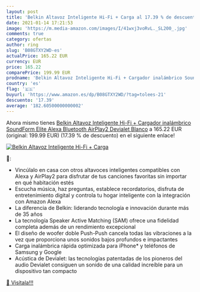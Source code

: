 ```yaml
---
layout: post
title: 'Belkin Altavoz Inteligente Hi-Fi + Carga al 17.39 % de descuento'
date: 2021-01-14 17:21:53
image: 'https://m.media-amazon.com/images/I/41wxj3voRvL._SL200_.jpg'
comments: true
category: ofertas
author: ring
slug: 'B08GTXY2WD-es'
actualPrice: 165.22 EUR
currency: EUR
price: 165.22
comparePrice: 199.99 EUR
prodname: 'Belkin Altavoz Inteligente Hi-Fi + Cargador inalámbrico SoundForm Elite  Alexa  Bluetooth  AirPlay2  Devialet   Blanco'
country: 'es'
flag: '🇪🇸'
buyurl: 'https://www.amazon.es/dp/B08GTXY2WD/?tag=tolees-21'
descuento: '17.39'
average: '182.60500000000002'
---
```


Ahora mismo tienes [Belkin Altavoz Inteligente Hi-Fi + Cargador inalámbrico SoundForm Elite  Alexa  Bluetooth  AirPlay2  Devialet   Blanco](https://www.amazon.es/dp/B08GTXY2WD/?tag=tolees-21) a 165.22 EUR (original: 199.99 EUR) (17.39 %  de descuento) en el siguiente enlace!

[![Belkin Altavoz Inteligente Hi-Fi + Carga](https://m.media-amazon.com/images/I/41wxj3voRvL._SL200_.jpg)](https://www.amazon.es/dp/B08GTXY2WD/?tag=tolees-21)

🔎:

- Vincúlalo en casa con otros altavoces inteligentes compatibles con Alexa y AirPlay2 para disfrutar de tus canciones favoritas sin importar en qué habitación estés
- Escucha música, haz preguntas, establece recordatorios, disfruta de entretenimiento digital y controla tu hogar inteligente con la integración con Amazon Alexa
- La diferencia de Belkin: liderando tecnología e innovación durante más de 35 años
- La tecnología Speaker Active Matching (SAM) ofrece una fidelidad completa además de un rendimiento excepcional
- El diseño de woofer doble Push-Push cancela todas las vibraciones a la vez que proporciona unos sonidos bajos profundos e impactantes
- Carga inalámbrica rápida optimizada para iPhone* y teléfonos de Samsung y Google
- Acústica de Devialet: las tecnologías patentadas de los pioneros del audio Devialet consiguen un sonido de una calidad increíble para un dispositivo tan compacto

[🛒 Visítala!!!](https://www.amazon.es/dp/B08GTXY2WD/?tag=tolees-21)
